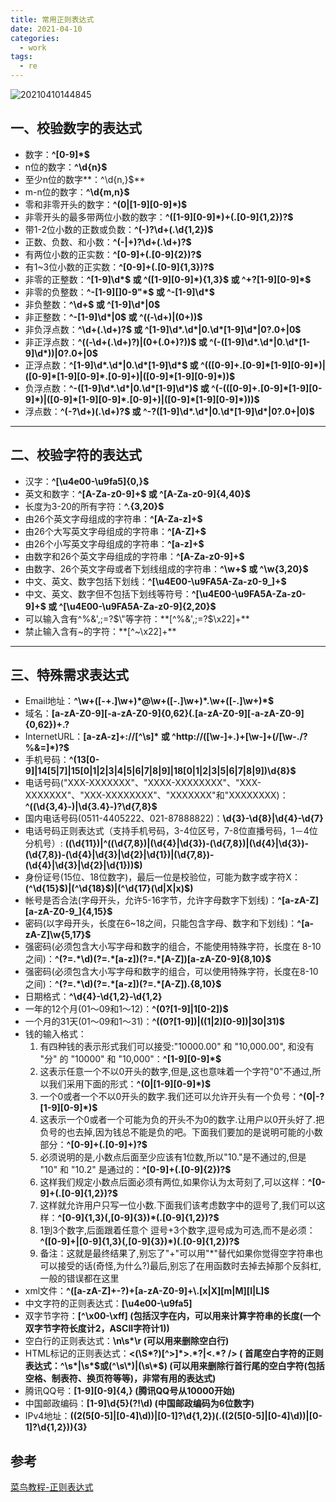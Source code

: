 ```yaml
---
title: 常用正则表达式
date: 2021-04-10
categories:
  - work
tags:
  - re
---
```


![20210410144845](https://cdn.jsdelivr.net/gh/qbmzc/images/md/20210410144845.png)

<!-- more -->

## 一、校验数字的表达式

- 数字：**^[0-9]\*$**
- n位的数字：**^\d{n}$**
- 至少n位的数字**：^\d{n,}$**
- m-n位的数字：**^\d{m,n}$**
- 零和非零开头的数字：**^(0|[1-9][0-9]\*)$**
- 非零开头的最多带两位小数的数字：**^([1-9][0-9]\*)+(\.[0-9]{1,2})?$**
- 带1-2位小数的正数或负数：**^(\-)?\d+(\.\d{1,2})$**
- 正数、负数、和小数：**^(\-|\+)?\d+(\.\d+)?$**
- 有两位小数的正实数：**^[0-9]+(\.[0-9]{2})?$**
- 有1~3位小数的正实数：**^[0-9]+(\.[0-9]{1,3})?$**
- 非零的正整数：**^[1-9]\d\*$ 或 ^([1-9][0-9]\*){1,3}$ 或 ^\+?[1-9][0-9]\*$**
- 非零的负整数：**^\-[1-9][]0-9"\*$ 或 ^-[1-9]\d\*$**
- 非负整数：**^\d+$ 或 ^[1-9]\d\*|0$**
- 非正整数：**^-[1-9]\d\*|0$ 或 ^((-\d+)|(0+))$**
- 非负浮点数：**^\d+(\.\d+)?$ 或 ^[1-9]\d\*\.\d\*|0\.\d\*[1-9]\d\*|0?\.0+|0$**
- 非正浮点数：**^((-\d+(\.\d+)?)|(0+(\.0+)?))$ 或 ^(-([1-9]\d\*\.\d\*|0\.\d\*[1-9]\d\*))|0?\.0+|0$**
- 正浮点数：**^[1-9]\d\*\.\d\*|0\.\d\*[1-9]\d\*$ 或 ^(([0-9]+\.[0-9]\*[1-9][0-9]\*)|([0-9]\*[1-9][0-9]\*\.[0-9]+)|([0-9]\*[1-9][0-9]\*))$**
- 负浮点数：**^-([1-9]\d\*\.\d\*|0\.\d\*[1-9]\d\*)$ 或 ^(-(([0-9]+\.[0-9]\*[1-9][0-9]\*)|([0-9]\*[1-9][0-9]\*\.[0-9]+)|([0-9]\*[1-9][0-9]\*)))$**
- 浮点数：**^(-?\d+)(\.\d+)?$ 或 ^-?([1-9]\d\*\.\d\*|0\.\d\*[1-9]\d\*|0?\.0+|0)$**

------

## 二、校验字符的表达式

- 汉字：**^[\u4e00-\u9fa5]{0,}$**
- 英文和数字：**^[A-Za-z0-9]+$ 或 ^[A-Za-z0-9]{4,40}$**
- 长度为3-20的所有字符：**^.{3,20}$**
- 由26个英文字母组成的字符串：**^[A-Za-z]+$**
- 由26个大写英文字母组成的字符串：**^[A-Z]+$**
- 由26个小写英文字母组成的字符串：**^[a-z]+$**
- 由数字和26个英文字母组成的字符串：**^[A-Za-z0-9]+$**
- 由数字、26个英文字母或者下划线组成的字符串：**^\w+$ 或 ^\w{3,20}$**
- 中文、英文、数字包括下划线：**^[\u4E00-\u9FA5A-Za-z0-9_]+$**
- 中文、英文、数字但不包括下划线等符号：**^[\u4E00-\u9FA5A-Za-z0-9]+$ 或 ^[\u4E00-\u9FA5A-Za-z0-9]{2,20}$**
- 可以输入含有^%&',;=?$\"等字符：**[^%&',;=?$\x22]+**
- 禁止输入含有~的字符：**[^~\x22]+**

------

## 三、特殊需求表达式

- Email地址：**^\w+([-+.]\w+)\*@\w+([-.]\w+)\*\.\w+([-.]\w+)\*$**
- 域名：**[a-zA-Z0-9][-a-zA-Z0-9]{0,62}(\.[a-zA-Z0-9][-a-zA-Z0-9]{0,62})+\.?**
- InternetURL：**[a-zA-z]+://[^\s]\* 或 ^http://([\w-]+\.)+[\w-]+(/[\w-./?%&=]\*)?$**
- 手机号码：**^(13[0-9]|14[5|7]|15[0|1|2|3|4|5|6|7|8|9]|18[0|1|2|3|5|6|7|8|9])\d{8}$**
- 电话号码("XXX-XXXXXXX"、"XXXX-XXXXXXXX"、"XXX-XXXXXXX"、"XXX-XXXXXXXX"、"XXXXXXX"和"XXXXXXXX)：**^(\(\d{3,4}-)|\d{3.4}-)?\d{7,8}$**
- 国内电话号码(0511-4405222、021-87888822)：**\d{3}-\d{8}|\d{4}-\d{7}**
- 电话号码正则表达式（支持手机号码，3-4位区号，7-8位直播号码，1－4位分机号）: **((\d{11})|^((\d{7,8})|(\d{4}|\d{3})-(\d{7,8})|(\d{4}|\d{3})-(\d{7,8})-(\d{4}|\d{3}|\d{2}|\d{1})|(\d{7,8})-(\d{4}|\d{3}|\d{2}|\d{1}))$)**
- 身份证号(15位、18位数字)，最后一位是校验位，可能为数字或字符X：**(^\d{15}$)|(^\d{18}$)|(^\d{17}(\d|X|x)$)**
- 帐号是否合法(字母开头，允许5-16字节，允许字母数字下划线)：**^[a-zA-Z][a-zA-Z0-9_]{4,15}$**
- 密码(以字母开头，长度在6~18之间，只能包含字母、数字和下划线)：**^[a-zA-Z]\w{5,17}$**
- 强密码(必须包含大小写字母和数字的组合，不能使用特殊字符，长度在 8-10 之间)：**^(?=.\*\d)(?=.\*[a-z])(?=.\*[A-Z])[a-zA-Z0-9]{8,10}$**
- 强密码(必须包含大小写字母和数字的组合，可以使用特殊字符，长度在8-10之间)：**^(?=.\*\d)(?=.\*[a-z])(?=.\*[A-Z]).{8,10}$**
- 日期格式：**^\d{4}-\d{1,2}-\d{1,2}**
- 一年的12个月(01～09和1～12)：**^(0?[1-9]|1[0-2])$**
- 一个月的31天(01～09和1～31)：**^((0?[1-9])|((1|2)[0-9])|30|31)$**
- 钱的输入格式：
  1. 有四种钱的表示形式我们可以接受:"10000.00" 和 "10,000.00", 和没有 "分" 的 "10000" 和 "10,000"：**^[1-9][0-9]\*$**
  2. 这表示任意一个不以0开头的数字,但是,这也意味着一个字符"0"不通过,所以我们采用下面的形式：**^(0|[1-9][0-9]\*)$**
  3. 一个0或者一个不以0开头的数字.我们还可以允许开头有一个负号：**^(0|-?[1-9][0-9]\*)$**
  4. 这表示一个0或者一个可能为负的开头不为0的数字.让用户以0开头好了.把负号的也去掉,因为钱总不能是负的吧。下面我们要加的是说明可能的小数部分：**^[0-9]+(.[0-9]+)?$**
  5. 必须说明的是,小数点后面至少应该有1位数,所以"10."是不通过的,但是 "10" 和 "10.2" 是通过的：**^[0-9]+(.[0-9]{2})?$**
  6. 这样我们规定小数点后面必须有两位,如果你认为太苛刻了,可以这样：**^[0-9]+(.[0-9]{1,2})?$**
  7. 这样就允许用户只写一位小数.下面我们该考虑数字中的逗号了,我们可以这样：**^[0-9]{1,3}(,[0-9]{3})\*(.[0-9]{1,2})?$**
  8. 1到3个数字,后面跟着任意个 逗号+3个数字,逗号成为可选,而不是必须：**^([0-9]+|[0-9]{1,3}(,[0-9]{3})\*)(.[0-9]{1,2})?$**
  9. 备注：这就是最终结果了,别忘了"+"可以用"*"替代如果你觉得空字符串也可以接受的话(奇怪,为什么?)最后,别忘了在用函数时去掉去掉那个反斜杠,一般的错误都在这里
- xml文件：**^([a-zA-Z]+-?)+[a-zA-Z0-9]+\\.[x|X][m|M][l|L]$**
- 中文字符的正则表达式：**[\u4e00-\u9fa5]**
- 双字节字符：**[^\x00-\xff] (包括汉字在内，可以用来计算字符串的长度(一个双字节字符长度计2，ASCII字符计1))**
- 空白行的正则表达式：**\n\s\*\r (可以用来删除空白行)**
- HTML标记的正则表达式：**<(\S\*?)[^>]\*>.\*?|<.\*? /> ( 首尾空白字符的正则表达式：^\s\*|\s\*$或(^\s\*)|(\s\*$) (可以用来删除行首行尾的空白字符(包括空格、制表符、换页符等等)，非常有用的表达式)**
- 腾讯QQ号：**[1-9][0-9]{4,} (腾讯QQ号从10000开始)**
- 中国邮政编码：**[1-9]\d{5}(?!\d) (中国邮政编码为6位数字)**
- IPv4地址：**((2(5[0-5]|[0-4]\d))|[0-1]?\d{1,2})(\.((2(5[0-5]|[0-4]\d))|[0-1]?\d{1,2})){3}**
## 参考

[菜鸟教程-正则表达式](http://c.runoob.com/front-end/854)